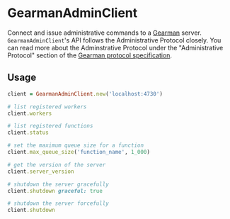 # GearmanAdminClient

Connect and issue administrative commands to a [Gearman](http://gearman.org) server. `GearmanAdminClient`'s API follows the Administrative Protocol closely. You can read more about the Adminstrative Protocol under the "Administrative Protocol" section of the [Gearman protocol specification](http://gearman.org/protocol).

## Usage

```ruby
client = GearmanAdminClient.new('localhost:4730')

# list registered workers
client.workers

# list registered functions
client.status

# set the maximum queue size for a function
client.max_queue_size('function_name', 1_000)

# get the version of the server
client.server_version

# shutdown the server gracefully
client.shutdown graceful: true

# shutdown the server forcefully
client.shutdown
```
